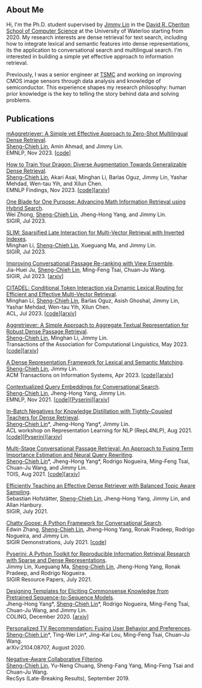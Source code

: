 ## About Me
Hi, I'm the Ph.D. student supervised by [Jimmy Lin](https://cs.uwaterloo.ca/~jimmylin/) in the [David R. Cheriton School of Computer Science](https://cs.uwaterloo.ca/) at the University of Waterloo starting from 2020. My research interests are dense retrieval for text search, including how to integrate lexical and semantic features into dense representations, its the application to conversational search and multilingual search. I'm interested in building a simple yet effective approach to information retrieval.  

Previously, I was a senior engineer at [TSMC](https://www.tsmc.com/english) and working on improving CMOS image sensors through data analysis and knowledge of semiconductor. This experience shapes my research philosophy: human prior knowledge is the key to telling the story behind data and solving problems.

## Publications
[mAggretriever: A Simple yet Effective Approach to Zero-Shot Multilingual Dense Retrieval](https://aclanthology.org/2023.emnlp-main.715/).  
<ins>Sheng-Chieh Lin</ins>, Amin Ahmad, and Jimmy Lin.  
EMNLP, Nov 2023. [[code](https://github.com/castorini/dhr)]

[How to Train Your Dragon: Diverse Augmentation Towards Generalizable Dense Retrieval](https://aclanthology.org/2023.findings-emnlp.423/).  
<ins>Sheng-Chieh Lin</ins>, Akari Asai, Minghan Li, Barlas Oguz, Jimmy Lin, Yashar Mehdad, Wen-tau Yih, and Xilun Chen.    
EMNLP Findings, Nov 2023. [[code](https://github.com/facebookresearch/dpr-scale/tree/main/dragon)][[arxiv](https://arxiv.org/abs/2302.07452)]  

[One Blade for One Purpose: Advancing Math Information Retrieval using Hybrid Search](https://dl.acm.org/doi/10.1145/3539618.3591746).  
Wei Zhong, <ins>Sheng-Chieh Lin</ins>, Jheng-Hong Yang, and Jimmy Lin.    
SIGIR, Jul 2023.

[SLIM: Sparsified Late Interaction for Multi-Vector Retrieval with Inverted Indexes](https://dl.acm.org/doi/abs/10.1145/3539618.3591977).  
Minghan Li, <ins>Sheng-Chieh Lin</ins>, Xueguang Ma, and Jimmy Lin.    
SIGIR, Jul 2023.

[Improving Conversational Passage Re-ranking with View Ensemble](https://dl.acm.org/doi/abs/10.1145/3539618.3592002).  
Jia-Huei Ju, <ins>Sheng-Chieh Lin</ins>, Ming-Feng Tsai, Chuan-Ju Wang.  
SIGIR, Jul 2023. [[arxiv](https://arxiv.org/abs/2304.13290)]  

[CITADEL: Conditional Token Interaction via Dynamic Lexical Routing for Efficient and Effective Multi-Vector Retrieval](https://aclanthology.org/2023.acl-long.663/).  
Minghan Li, <ins>Sheng-Chieh Lin</ins>, Barlas Oguz, Asish Ghoshal, Jimmy Lin, Yashar Mehdad, Wen-tau Yih, Xilun Chen.    
ACL, Jul 2023. [[code](https://github.com/facebookresearch/dpr-scale/tree/citadel)][[arxiv](https://arxiv.org/abs/2211.10411)]  

[Aggretriever: A Simple Approach to Aggregate Textual Representation for Robust Dense Passage Retrieval](https://direct.mit.edu/tacl/article/doi/10.1162/tacl_a_00556/116046/Aggretriever-A-Simple-Approach-to-Aggregate).  
<ins>Sheng-Chieh Lin</ins>, Minghan Li, Jimmy Lin.  
Transactions of the Association for Computational Linguistics, May 2023. [[code](https://github.com/castorini/dhr)][[arxiv](https://arxiv.org/abs/2208.00511)]  

[A Dense Representation Framework for Lexical and Semantic Matching](https://dl.acm.org/doi/10.1145/3582426).  
<ins>Sheng-Chieh Lin</ins>, Jimmy Lin.  
ACM Transactions on Information Systems, Apr 2023. [[code](https://github.com/castorini/dhr)][[arxiv](https://arxiv.org/abs/2206.09912)]  

[Contextualized Query Embeddings for Conversational Search](https://aclanthology.org/2021.emnlp-main.77/).  
<ins>Sheng-Chieh Lin</ins>, Jheng-Hong Yang, Jimmy Lin.  
EMNLP, Nov 2021. [[code](https://github.com/castorini/CQE)][[Pyserini](https://github.com/castorini/chatty-goose/blob/master/docs/conversation_dense_retrieval_experiments.md)][[arxiv](https://arxiv.org/abs/2104.08707)]

[In-Batch Negatives for Knowledge Distillation with Tightly-Coupled Teachers for Dense Retrieval](https://aclanthology.org/2021.repl4nlp-1.17/).  
<ins>Sheng-Chieh Lin</ins>\*, Jheng-Hong Yang\*, Jimmy Lin.  
ACL workshop on Representation Learning for NLP (RepL4NLP), Aug 2021. [[code](https://github.com/castorini/tct_colbert)][[Pyserini](https://github.com/castorini/pyserini/blob/master/docs/experiments-tct_colbert-v2.md)][[arxiv](https://arxiv.org/abs/2010.11386)]   

[Multi-Stage Conversational Passage Retrieval: An Approach to Fusing Term Importance Estimation and Neural Query Rewriting](https://dl.acm.org/doi/10.1145/3446426).  
<ins>Sheng-Chieh Lin</ins>\*, Jheng-Hong Yang\*, Rodrigo Nogueira, Ming-Feng Tsai, Chuan-Ju Wang, and Jimmy Lin.  
TOIS, Aug 2021. [[code](https://github.com/castorini/chatty-goose)][[arxiv](https://arxiv.org/abs/2005.02230)]

[Efficiently Teaching an Effective Dense Retriever with Balanced Topic Aware Sampling](https://dl.acm.org/doi/10.1145/3404835.3462891).  
Sebastian Hofstätter, <ins>Sheng-Chieh Lin</ins>, Jheng-Hong Yang, Jimmy Lin, and Allan Hanbury.  
SIGIR, July 2021.  

[Chatty Goose: A Python Framework for Conversational Search](https://dl.acm.org/doi/10.1145/3404835.3462782).  
Edwin Zhang, <ins>Sheng-Chieh Lin</ins>, Jheng-Hong Yang, Ronak Pradeep, Rodrigo Nogueira, and Jimmy Lin.  
SIGIR Demonstrations, July 2021. [[code](https://github.com/castorini/chatty-goose)]  

[Pyserini: A Python Toolkit for Reproducible Information Retrieval Research with Sparse and Dense Representations](https://dl.acm.org/doi/10.1145/3404835.3463238).  
Jimmy Lin, Xueguang Ma, <ins>Sheng-Chieh Lin</ins>, Jheng-Hong Yang, Ronak Pradeep, and Rodrigo Nogueira.  
SIGIR Resource Papers, July 2021.   

[Designing Templates for Eliciting Commonsense Knowledge from Pretrained Sequence-to-Sequence Models](https://aclanthology.org/2020.coling-main.307/).  
Jheng-Hong Yang\*, <ins>Sheng-Chieh Lin</ins>\*, Rodrigo Nogueira, Ming-Feng Tsai, Chuan-Ju Wang, and Jimmy Lin.  
COLING, December 2020. [[arxiv](https://arxiv.org/abs/2003.08380)] 

[Personalized TV Recommendation: Fusing User Behavior and Preferences](https://arxiv.org/abs/2009.08957).  
<ins>Sheng-Chieh Lin</ins>\*, Ting-Wei Lin\*, Jing-Kai Lou, Ming-Feng Tsai, Chuan-Ju Wang.  
arXiv:2104.08707, August 2020. 

[Negative-Aware Collaborative Filtering](http://ceur-ws.org/Vol-2431/paper9.pdf).  
<ins>Sheng-Chieh Lin</ins>, Yu-Neng Chuang, Sheng-Fang Yang, Ming-Feng Tsai and Chuan-Ju Wang.  
RecSys (Late-Breaking Results), September 2019.  
